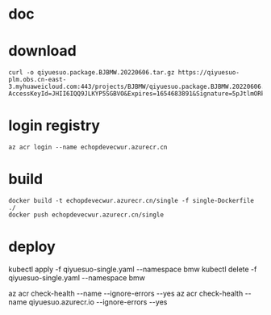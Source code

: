 # doc

# download
```
curl -o qiyuesuo.package.BJBMW.20220606.tar.gz https://qiyuesuo-plm.obs.cn-east-3.myhuaweicloud.com:443/projects/BJBMW/qiyuesuo.package.BJBMW.20220606.tar.gz?AccessKeyId=JHII6IQQ9JLKYP5SGBVO&Expires=1654683891&Signature=5pJtlmORk4VTmeejcg9GuGqGClw%3D
```

# login registry
```
az acr login --name echopdevecwur.azurecr.cn
```

# build

```
docker build -t echopdevecwur.azurecr.cn/single -f single-Dockerfile ./
docker push echopdevecwur.azurecr.cn/single
```

# deploy
kubectl apply -f qiyuesuo-single.yaml --namespace bmw
kubectl delete -f qiyuesuo-single.yaml --namespace bmw

az acr check-health --name <myregistry> --ignore-errors --yes
az acr check-health --name qiyuesuo.azurecr.io --ignore-errors --yes
